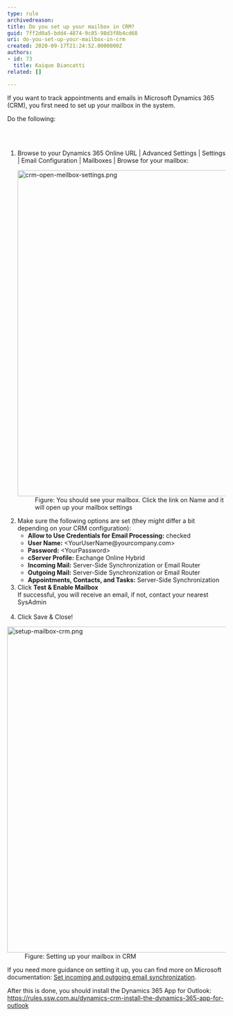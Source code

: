 ```yaml
---
type: rule
archivedreason: 
title: Do you set up your mailbox in CRM?
guid: 7ff2d0a5-bdd4-4874-9c85-98d3f8b4cd68
uri: do-you-set-up-your-mailbox-in-crm
created: 2020-09-17T21:24:52.0000000Z
authors:
- id: 73
  title: Kaique Biancatti
related: []

---
```



<p class="ssw15-rteElement-P">If you want to track appointments and emails in Microsoft Dynamics 365 (CRM), you first need to set up your mailbox in the system.<br></p><p class="ssw15-rteElement-P">​Do the following&#58;​​​​<br></p>
<br><excerpt class='endintro'></excerpt><br>
<ol><li>Browse to&#160;your Dynamics 365 Online URL | Advanced Settings | Settings | Email Configuration | Mailboxes | Browse for your mailbox&#58;
   <dl class="image"><dt><img src="/PublishingImages/crm-open-meilbox-settings.png" alt="crm-open-meilbox-settings.png" style="width&#58;750px;" /></dt><dd>Figure&#58; You should see your mailbox. Click the link on Name and it will open up your mailbox settings<br></dd></dl></li><li>Make sure the following options are set (they might differ a bit depending on your CRM configuration)&#58; 
      <ul><li><b>Allow to Use Credentials for Email Processing&#58;</b> checked</li><li><b>User Name&#58;</b> &lt;YourUserName@yourcompany.com&gt;</li><li><b>Password&#58;</b> &lt;YourPassword&gt;</li><li><b>cServer Profile&#58;</b> Exchange Online Hybrid</li><li><b>Incoming Mail&#58;</b> Server-Side Synchronization or Email Router</li><li><b>Outgoing Mail&#58;</b> Server-Side Synchronization or Email Router</li><li><b>Appointments, Contacts, and Tasks&#58;</b> Server-Side Synchronization</li></ul></li><li>Click <b>Test &amp; Enable Mailbox</b><br>If successful, you will receive an email, if not, contact your nearest SysAdmin<br><br></li><li>Click Save &amp; Close!</li></ol><dl class="image"><dt>
      <img src="/PublishingImages/setup-mailbox-crm.png" alt="setup-mailbox-crm.png" style="width&#58;750px;" />
   </dt><dd>Figure&#58; Setting up your mailbox in CRM<br></dd></dl><p>If you need more guidance on setting it up, you can find more on Microsoft documentation&#58;&#160;<a href="https&#58;//docs.microsoft.com/en-us/dynamics365/customerengagement/on-premises/admin/set-incoming-outgoing-email-synchronization">Set incoming and outgoing email synchronization</a>.</p><p>After this is done, you should install the Dynamics 365 App for Outlook&#58; <a href="/_layouts/15/FIXUPREDIRECT.ASPX?WebId=3dfc0e07-e23a-4cbb-aac2-e778b71166a2&amp;TermSetId=07da3ddf-0924-4cd2-a6d4-a4809ae20160&amp;TermId=31d6b133-8ed2-4ef4-b0b8-33bfebd85d10">https&#58;//rules.ssw.com.au/dynamics-crm-install-the-dynamics-365-app-for-outlook</a><br></p>


